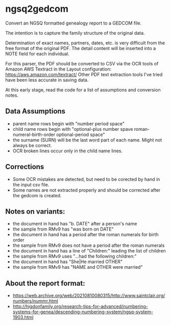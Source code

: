 # ngsq2gedcom
Convert an NGSQ formatted genealogy report to a GEDCOM file.

The intention is to capture the family structure of the original data.

Determination of exact names, partners, dates, etc. is very difficult from the free format of the original PDF. The detail content will be inserted into a NOTE field for each individual.

For this parser, the PDF should be converted to CSV via the OCR tools of Amazon AWS Textract in the Layout configuration: https://aws.amazon.com/textract/ Other PDF text extraction tools I've tried have been less accurate in saving data.

At this early stage, read the code for a list of assumptions and conversion notes.

## Data Assumptions
- parent name rows begin with "number period space"
- child name rows begin with "optional-plus number spave roman-numeral-birth-order optional-period space"
- the surname (SURN) will be the last word part of each name. Might not always be correct.
- OCR broken lines occur only in the child name lines.

## Corrections
- Some OCR mistakes are detected, but need to be corected by hand in the input csv file.
- Some names are not extracted properly and should be corrected after the gedcom is created.

## Notes on variants:
- the document in hand has "b. DATE" after a person's name
- the sample from RMv9 has "was born on DATE"
- the document in hand has a period after the roman numerals for birth order
- the sample from RMv9 does not have a period after the roman numerals
- the document in hand has a line of "Children:" leading the list of children
- the sample from RMv9 uses "...had the following children:"
- the document in hand has "She|He married OTHER"
- the sample from RMv9 has "NAME and OTHER were married"

## About the report format:
- https://web.archive.org/web/20210810080315/http://www.saintclair.org/numbers/nummr.html
- http://higdonfamily.org/research-tips-for-advanced/numbering-systems-for-genea/descending-numbering-system/ngsq-system-1903.html
